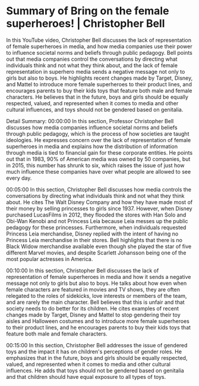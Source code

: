 # Summary of Bring on the female superheroes! | Christopher Bell

In this YouTube video, Christopher Bell discusses the lack of representation of female superheroes in media, and how media companies use their power to influence societal norms and beliefs through public pedagogy. Bell points out that media companies control the conversations by directing what individuals think and not what they think about, and the lack of female representation in superhero media sends a negative message not only to girls but also to boys. He highlights recent changes made by Target, Disney, and Mattel to introduce more female superheroes to their product lines, and encourages parents to buy their kids toys that feature both male and female characters. He believes that in the future, boys and girls should be equally respected, valued, and represented when it comes to media and other cultural influences, and toys should not be gendered based on genitalia.

Detail Summary: 
00:00:00
In this section, Professor Christopher Bell discusses how media companies influence societal norms and beliefs through public pedagogy, which is the process of how societies are taught ideologies. He expresses concern over the lack of representation of female superheroes in media and explains how the distribution of information through media is tied to financial gain for these corporate entities. He points out that in 1983, 90% of American media was owned by 50 companies, but in 2015, this number has shrunk to six, which raises the issue of just how much influence these companies have over what people are allowed to see every day.

00:05:00
In this section, Christopher Bell discusses how media controls the conversations by directing what individuals think and not what they think about. He cites The Walt Disney Company and how they have made most of their money by selling princesses to girls since 1937. However, when Disney purchased LucasFilms in 2012, they flooded the stores with Han Solo and Obi-Wan Kenobi and not Princess Leia because Leia messes up the public pedagogy for these princesses. Furthermore, when individuals requested Princess Leia merchandise, Disney replied with the intent of having no Princess Leia merchandise in their stores. Bell highlights that there is no Black Widow merchandise available even though she played the star of five different Marvel movies, and despite Scarlett Johansson being one of the most popular actresses in America.

00:10:00
In this section, Christopher Bell discusses the lack of representation of female superheroes in media and how it sends a negative message not only to girls but also to boys. He talks about how even when female characters are featured in movies and TV shows, they are often relegated to the roles of sidekicks, love interests or members of the team, and are rarely the main character. Bell believes that this is unfair and that society needs to do better for its children. He cites examples of recent changes made by Target, Disney and Mattel to stop gendering their toy aisles and Halloween costumes and to introduce more female superheroes to their product lines, and he encourages parents to buy their kids toys that feature both male and female characters.

00:15:00
In this section, Christopher Bell addresses the issue of gendered toys and the impact it has on children's perceptions of gender roles. He emphasizes that in the future, boys and girls should be equally respected, valued, and represented when it comes to media and other cultural influences. He adds that toys should not be gendered based on genitalia and that children should have equal exposure to all types of toys.

